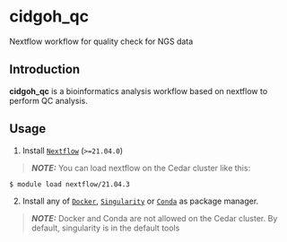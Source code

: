 # cidgoh_qc
Nextflow workflow for quality check for NGS data

## Introduction

**cidgoh_qc** is a bioinformatics analysis workflow based on nextflow to perform QC analysis.

## Usage

1. Install [`Nextflow`](https://www.nextflow.io/docs/latest/getstarted.html#installation) (`>=21.04.0`)

> **_NOTE:_**  You can load nextflow on the Cedar cluster like this: 

``` 
$ module load nextflow/21.04.3 
```


2. Install any of [`Docker`](https://docs.docker.com/engine/installation/), [`Singularity`](https://www.sylabs.io/guides/3.0/user-guide/) or [`Conda`](https://conda.io/miniconda.html) as package manager. 

> **_NOTE:_**  Docker and Conda are not allowed on the Cedar cluster. By default, singularity is in the default tools



